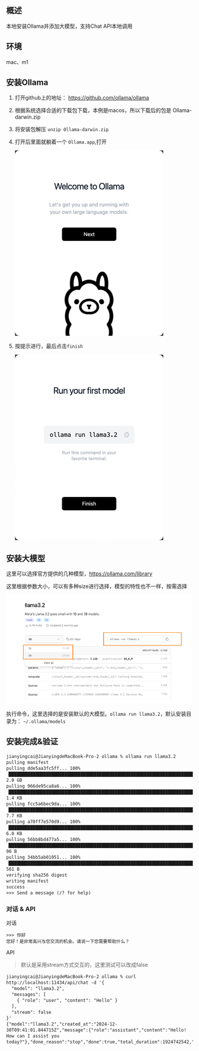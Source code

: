 ## 概述
本地安装Ollama并添加大模型，支持Chat API本地调用

## 环境
mac、m1

## 安装Ollama
1. 打开github上的地址： https://github.com/ollama/ollama
2. 根据系统选择合适的下载包下载，本例是macos，所以下载后的包是 Ollama-darwin.zip
3. 将安装包解压 `unzip Ollama-darwin.zip`
4. 打开后里面就躺着一个 `Ollama.app`,打开
   
    ![img.png](welcome.png)
5. 按提示进行，最后点击`finish`
   
    ![img_1.png](finish.png)
   
## 安装大模型
这里可以选择官方提供的几种模型，https://ollama.com/library

这里根据参数大小，可以有多种size进行选择，模型的特性也不一样，按需选择

![img.png](model_intro.png)

执行命令，这里选择的是安装默认的大模型。`ollama run llama3.2`，默认安装目录为： `~/.ollama/models`

## 安装完成&验证
```shell
jianyingcai@JianyingdeMacBook-Pro-2 ollama % ollama run llama3.2
pulling manifest 
pulling dde5aa3fc5ff... 100% ▕██████████████████████████████████████████████████████████████████████████████████████████████████████████████████████████████████████████████████████████████████████████████████████████████████████████████████████████████████████████████████████████████████████████████████████████████▏ 2.0 GB                         
pulling 966de95ca8a6... 100% ▕██████████████████████████████████████████████████████████████████████████████████████████████████████████████████████████████████████████████████████████████████████████████████████████████████████████████████████████████████████████████████████████████████████████████████████████████▏ 1.4 KB                         
pulling fcc5a6bec9da... 100% ▕██████████████████████████████████████████████████████████████████████████████████████████████████████████████████████████████████████████████████████████████████████████████████████████████████████████████████████████████████████████████████████████████████████████████████████████████▏ 7.7 KB                         
pulling a70ff7e570d9... 100% ▕██████████████████████████████████████████████████████████████████████████████████████████████████████████████████████████████████████████████████████████████████████████████████████████████████████████████████████████████████████████████████████████████████████████████████████████████▏ 6.0 KB                         
pulling 56bb8bd477a5... 100% ▕██████████████████████████████████████████████████████████████████████████████████████████████████████████████████████████████████████████████████████████████████████████████████████████████████████████████████████████████████████████████████████████████████████████████████████████████▏   96 B                         
pulling 34bb5ab01051... 100% ▕██████████████████████████████████████████████████████████████████████████████████████████████████████████████████████████████████████████████████████████████████████████████████████████████████████████████████████████████████████████████████████████████████████████████████████████████▏  561 B                         
verifying sha256 digest 
writing manifest 
success 
>>> Send a message (/? for help)
```

### 对话 & API
对话
```shell
>>> 你好
您好！是非常高兴与您交流的机会。请说一下您需要帮助什么？
```

API
> 默认是采用stream方式交互的，这里测试可以改成false
```shell
jianyingcai@JianyingdeMacBook-Pro-2 ollama % curl http://localhost:11434/api/chat -d '{
  "model": "llama3.2",
  "messages": [
    { "role": "user", "content": "Hello" }
  ], 
  "stream": false
}'
{"model":"llama3.2","created_at":"2024-12-30T09:41:01.844715Z","message":{"role":"assistant","content":"Hello! How can I assist you today?"},"done_reason":"stop","done":true,"total_duration":1924742542,"load_duration":44130875,"prompt_eval_count":26,"prompt_eval_duration":1501000000,"eval_count":10,"eval_duration":377000000}% 

```
